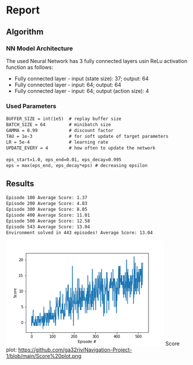 [//]: # (Image References)

[image1]: https://github.com/ga32riv/Navigation-Project-1/blob/main/Score%20plot.png "Score plot"

# Report

## Algorithm

### NN Model Architecture
The used Neural Network has 3 fully connected layers usin ReLu activation function as follows:

- Fully connected layer - input (state size): 37; output: 64
- Fully connected layer - input: 64; output: 64
- Fully connected layer - input: 64; output (action size): 4

### Used Parameters

    BUFFER_SIZE = int(1e5)  # replay buffer size
    BATCH_SIZE = 64         # minibatch size
    GAMMA = 0.99            # discount factor
    TAU = 1e-3              # for soft update of target parameters
    LR = 5e-4               # learning rate 
    UPDATE_EVERY = 4        # how often to update the network

    eps_start=1.0, eps_end=0.01, eps_decay=0.995
    eps = max(eps_end, eps_decay*eps) # decreasing epsilon

## Results
```
Episode 100	Average Score: 1.37
Episode 200	Average Score: 4.83
Episode 300	Average Score: 8.05
Episode 400	Average Score: 11.01
Episode 500	Average Score: 12.58
Episode 543	Average Score: 13.04
Environment solved in 443 episodes!	Average Score: 13.04
```
![Score plot][image1]
Score plot: https://github.com/ga32riv/Navigation-Project-1/blob/main/Score%20plot.png
